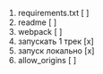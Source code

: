 1. requirements.txt [ ]
2. readme [ ]
3. webpack [ ]
4. запускать 1 трек [x]
6. запуск локально [x]
7. allow_origins [ ]

